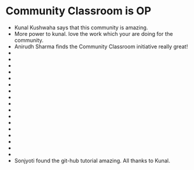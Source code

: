 # Community Classroom is OP

- Kunal Kushwaha says that this community is amazing.
- More power to kunal. love the work which your are doing for the community.
- Anirudh Sharma finds the Community Classroom initiative really great!
-
-
-
-
-
-
-
-
-
-
-
-
-
-
-
-
-
- Sonjyoti found the git-hub tutorial amazing. All thanks to Kunal.
